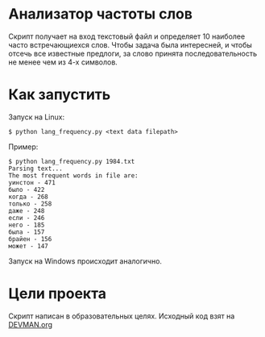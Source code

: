 # Анализатор частоты слов

Скрипт получает на вход текстовый файл и определяет 10 наиболее часто встречающиехся слов. Чтобы задача была интересней, и чтобы отсечь все известные предлоги, за слово принята последовательность не менее чем из 4-х символов.

# Как запустить

Запуск на Linux:
~~~
$ python lang_frequency.py <text data filepath>
~~~

Пример:
~~~
$ python lang_frequency.py 1984.txt
Parsing text...
The most frequent words in file are:
уинстон - 471
было - 422
когда - 268
только - 258
даже - 248
если - 246
него - 185
была - 157
брайен - 156
может - 147
~~~


Запуск на Windows происходит аналогично.

# Цели проекта

Скрипт написан в образовательных целях. Исходный код взят на [DEVMAN.org](https://devman.org)
